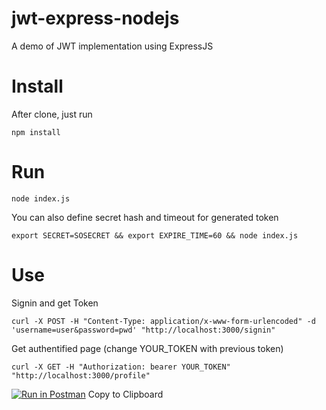 # jwt-express-nodejs
A demo of JWT implementation using ExpressJS

# Install
After clone, just run 

    npm install

# Run 

    node index.js

You can also define secret hash and timeout for generated token

    export SECRET=SOSECRET && export EXPIRE_TIME=60 && node index.js

# Use

Signin and get Token

    curl -X POST -H "Content-Type: application/x-www-form-urlencoded" -d 'username=user&password=pwd' "http://localhost:3000/signin"

Get authentified page (change YOUR_TOKEN with previous token)

    curl -X GET -H "Authorization: bearer YOUR_TOKEN" "http://localhost:3000/profile"

[![Run in Postman](https://run.pstmn.io/button.svg)](https://app.getpostman.com/run-collection/03086f67847d8f8d1e34)
Copy to Clipboard
